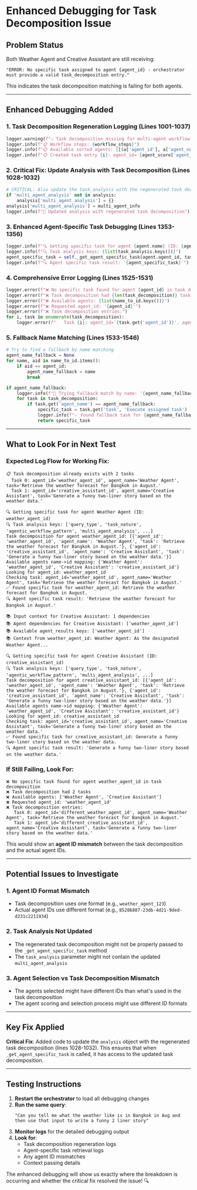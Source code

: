 # Enhanced Debugging for Task Decomposition Issue

## Problem Status
Both Weather Agent and Creative Assistant are still receiving:
```
"ERROR: No specific task assigned to agent {agent_id} - orchestrator must provide a valid task_decomposition entry."
```

This indicates the task decomposition matching is failing for both agents.

---

## Enhanced Debugging Added

### 1. **Task Decomposition Regeneration Logging** (Lines 1001-1037)
```python
logger.warning(f"⚠️ Task decomposition missing for multi-agent workflow - regenerating from workflow steps")
logger.info(f"📋 Workflow steps: {workflow_steps}")
logger.info(f"📋 Available sorted agents: {[(a['agent_id'], a['agent_name']) for a in sorted_agents]}")
logger.info(f"📋 Created task entry {i}: agent_id='{agent_score['agent_id']}', agent_name='{agent_score['agent_name']}', task='{step}'")
```

### 2. **Critical Fix: Update Analysis with Task Decomposition** (Lines 1028-1032)
```python
# CRITICAL: Also update the task_analysis with the regenerated task decomposition
if 'multi_agent_analysis' not in analysis:
    analysis['multi_agent_analysis'] = {}
analysis['multi_agent_analysis'] = multi_agent_info
logger.info(f"🔄 Updated analysis with regenerated task decomposition")
```

### 3. **Enhanced Agent-Specific Task Debugging** (Lines 1353-1356)
```python
logger.info(f"🔍 Getting specific task for agent {agent.name} (ID: {agent.agent_id})")
logger.info(f"🔍 Task analysis keys: {list(task_analysis.keys())}")
agent_specific_task = self._get_agent_specific_task(agent.agent_id, task_analysis)
logger.info(f"🔍 Agent specific task result: '{agent_specific_task}'")
```

### 4. **Comprehensive Error Logging** (Lines 1525-1531)
```python
logger.error(f"❌ No specific task found for agent {agent_id} in task decomposition")
logger.error(f"❌ Task decomposition had {len(task_decomposition)} tasks")
logger.error(f"❌ Available agents: {list(name_to_id.keys())}")
logger.error(f"❌ Requested agent_id: '{agent_id}'")
logger.error(f"❌ Task decomposition entries:")
for i, task in enumerate(task_decomposition):
    logger.error(f"   Task {i}: agent_id='{task.get('agent_id')}', agent_name='{task.get('agent_name')}', task='{task.get('task')}'")
```

### 5. **Fallback Name Matching** (Lines 1533-1546)
```python
# Try to find a fallback by name matching
agent_name_fallback = None
for name, aid in name_to_id.items():
    if aid == agent_id:
        agent_name_fallback = name
        break

if agent_name_fallback:
    logger.info(f"🔄 Trying fallback match by name: '{agent_name_fallback}'")
    for task in task_decomposition:
        if task.get('agent_name') == agent_name_fallback:
            specific_task = task.get('task', 'Execute assigned task')
            logger.info(f"✅ Found fallback task for {agent_name_fallback}: {specific_task}")
            return specific_task
```

---

## What to Look For in Next Test

### **Expected Log Flow for Working Fix:**

```
📋 Task decomposition already exists with 2 tasks
  Task 0: agent_id='weather_agent_id', agent_name='Weather Agent', task='Retrieve the weather forecast for Bangkok in August.'
  Task 1: agent_id='creative_assistant_id', agent_name='Creative Assistant', task='Generate a funny two‑liner story based on the weather data.'

🔍 Getting specific task for agent Weather Agent (ID: weather_agent_id)
🔍 Task analysis keys: ['query_type', 'task_nature', 'agentic_workflow_pattern', 'multi_agent_analysis', ...]
Task decomposition for agent weather_agent_id: [{'agent_id': 'weather_agent_id', 'agent_name': 'Weather Agent', 'task': 'Retrieve the weather forecast for Bangkok in August.'}, {'agent_id': 'creative_assistant_id', 'agent_name': 'Creative Assistant', 'task': 'Generate a funny two‑liner story based on the weather data.'}]
Available agents name->id mapping: {'Weather Agent': 'weather_agent_id', 'Creative Assistant': 'creative_assistant_id'}
Looking for agent_id: weather_agent_id
Checking task: agent_id='weather_agent_id', agent_name='Weather Agent', task='Retrieve the weather forecast for Bangkok in August.'
✅ Found specific task for weather_agent_id: Retrieve the weather forecast for Bangkok in August.
🔍 Agent specific task result: 'Retrieve the weather forecast for Bangkok in August.'

📚 Input context for Creative Assistant: 1 dependencies
📚 Agent dependencies for Creative Assistant: ['weather_agent_id']
📚 Available agent_results keys: ['weather_agent_id']
📚 Context from weather_agent_id: Weather Agent: As the designated Weather Agent...

🔍 Getting specific task for agent Creative Assistant (ID: creative_assistant_id)
🔍 Task analysis keys: ['query_type', 'task_nature', 'agentic_workflow_pattern', 'multi_agent_analysis', ...]
Task decomposition for agent creative_assistant_id: [{'agent_id': 'weather_agent_id', 'agent_name': 'Weather Agent', 'task': 'Retrieve the weather forecast for Bangkok in August.'}, {'agent_id': 'creative_assistant_id', 'agent_name': 'Creative Assistant', 'task': 'Generate a funny two‑liner story based on the weather data.'}]
Available agents name->id mapping: {'Weather Agent': 'weather_agent_id', 'Creative Assistant': 'creative_assistant_id'}
Looking for agent_id: creative_assistant_id
Checking task: agent_id='creative_assistant_id', agent_name='Creative Assistant', task='Generate a funny two‑liner story based on the weather data.'
✅ Found specific task for creative_assistant_id: Generate a funny two‑liner story based on the weather data.
🔍 Agent specific task result: 'Generate a funny two‑liner story based on the weather data.'
```

### **If Still Failing, Look For:**

```
❌ No specific task found for agent weather_agent_id in task decomposition
❌ Task decomposition had 2 tasks
❌ Available agents: ['Weather Agent', 'Creative Assistant']
❌ Requested agent_id: 'weather_agent_id'
❌ Task decomposition entries:
   Task 0: agent_id='different_weather_agent_id', agent_name='Weather Agent', task='Retrieve the weather forecast for Bangkok in August.'
   Task 1: agent_id='different_creative_assistant_id', agent_name='Creative Assistant', task='Generate a funny two‑liner story based on the weather data.'
```

This would show an **agent ID mismatch** between the task decomposition and the actual agent IDs.

---

## Potential Issues to Investigate

### **1. Agent ID Format Mismatch**
- Task decomposition uses one format (e.g., `weather_agent_123`)
- Actual agent IDs use different format (e.g., `85286887-23db-4d21-9ded-d231c2211934`)

### **2. Task Analysis Not Updated**
- The regenerated task decomposition might not be properly passed to the `_get_agent_specific_task` method
- The `task_analysis` parameter might not contain the updated `multi_agent_analysis`

### **3. Agent Selection vs Task Decomposition Mismatch**
- The agents selected might have different IDs than what's used in the task decomposition
- The agent scoring and selection process might use different ID formats

---

## Key Fix Applied

**Critical Fix**: Added code to update the `analysis` object with the regenerated task decomposition (lines 1028-1032). This ensures that when `_get_agent_specific_task` is called, it has access to the updated task decomposition.

---

## Testing Instructions

1. **Restart the orchestrator** to load all debugging changes
2. **Run the same query**:
   ```
   "Can you tell me what the weather like is in Bangkok in Aug and then use that input to write a funny 2 liner story"
   ```
3. **Monitor logs** for the detailed debugging output
4. **Look for**:
   - Task decomposition regeneration logs
   - Agent-specific task retrieval logs
   - Any agent ID mismatches
   - Context passing details

The enhanced debugging will show us exactly where the breakdown is occurring and whether the critical fix resolved the issue! 🔍

